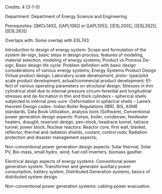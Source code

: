 Credits: 4 (3-1-0)

Department: Department of Energy Science and Engineering

Prerequisites: [[MCL140]], [[APL106]] or [[APL105]], [[ESL200]], [[ESL262]], [[ESL263]]

Overlaps with: Some overlap with ESL743

Introduction to design of energy system: Scope and formulation of the system de-sign, basic steps in design process; features of modeling, material selection, modeling of energy systems; Product vs Process De-sign, Basic design life cycle: Problem definition with basic design considerations of various energy systems; Energy Systems Product Design Virtual product design; Laboratory scale development, proto- type/pilot scale product development, actual/commercial product development; Ef-fect of various operating parameters on structural design; Stresses in thin cylindrical shell due to internal pressure circum-ferential and longitudinal stresses and de-formation in thin and thick cylinders – spherical shells subjected to internal pres-sure –Deformation in spherical shells – Lame’s theorem Design codes- Indian Boiler Regulations (IBR), BIS, ASME standards, Data Book Utilization, analysis tools (Software), Conventional power generation design aspects: Pumps, boiler, condenser, feedwater heaters, draught, reservoir design, pen-stock, headrace tunnel, tailrace tunnel, power block, Nuclear reactors: Reactor core, first wall, blanket, reflector, thermal and radiation shields, coolant, control rods; Radiation protection and disaster management aspects;

Non-conventional power generation design aspects: Solar thermal, Solar PV, Bio-mass, small hydro, wind, fuel cell inverters, biomass gasifier.

Electrical design aspects of energy systems: Conventional power generation system: Transformer and generator auxiliary power consumption, battery system, Distributed Generation systems, basics of distributed system design.

Non-conventional power generation systems: cabling power evacuation.